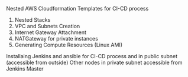 Nested AWS Cloudformation Templates for CI-CD process

1. Nested Stacks
2. VPC and Subnets Creation
3. Internet Gateway Attachment
4. NATGateway for private instances
5. Generating Compute Resources (Linux AMI)

Installaing Jenkins and ansible for CI-CD process and in public subnet (accessible from outside)
Other nodes in private subnet accessible from Jenkins Master
